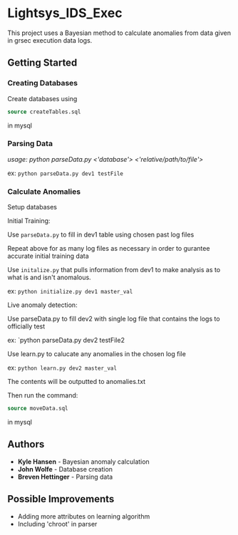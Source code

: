 # Lightsys_IDS_Exec

This project uses a Bayesian method to calculate anomalies from data given in grsec execution data logs.

## Getting Started

### Creating Databases
Create databases using 
```sql
source createTables.sql
```
in mysql

### Parsing Data
*usage: python parseData.py <'database'> <'relative/path/to/file'>*

ex: `python parseData.py dev1 testFile`

### Calculate Anomalies

Setup databases

Initial Training:

Use `parseData.py` to fill in dev1 table using chosen past log files

Repeat above for as many log files as necessary in order to gurantee accurate initial training data

Use `initalize.py` that pulls information from dev1 to make analysis as to what is and isn't anomalous.

ex: `python initialize.py dev1 master_val`


Live anomaly detection:

Use parseData.py to fill dev2 with single log file that contains the logs to officially test

ex: `python parseData.py dev2 testFile2

Use learn.py to calucate any anomalies in the chosen log file

ex: `python learn.py dev2 master_val`

The contents will be outputted to anomalies.txt

Then run the command: 

```sql
source moveData.sql
```
in mysql




## Authors

* **Kyle Hansen** - Bayesian anomaly calculation
* **John Wolfe** - Database creation
* **Breven Hettinger** - Parsing data

## Possible Improvements
* Adding more attributes on learning algorithm
* Including 'chroot' in parser
